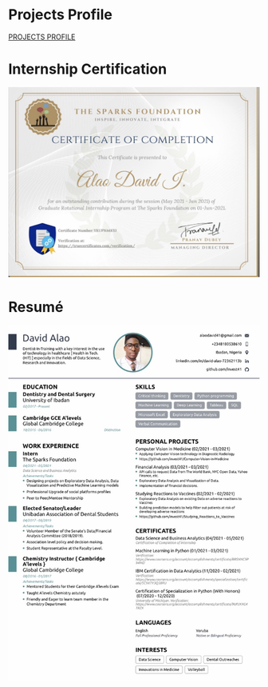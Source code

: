# Projects Profile
<p><a href="https://invest41.github.io/AlaoDavid.github.io/">
 PROJECTS PROFILE 
 </a></p>

# Internship Certification
![Internship](https://github.com/invest41/Resume/blob/main/IMG_9327.jpeg)

# Resumé
![CV](https://github.com/invest41/Resume/blob/main/IMG_9326.jpeg)

